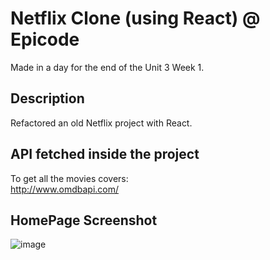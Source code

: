 # Netflix Clone (using React) @ Epicode
Made in a day for the end of the Unit 3 Week 1.

## Description
Refactored an old Netflix project with React.

## API fetched inside the project
To get all the movies covers:  
http://www.omdbapi.com/

## HomePage Screenshot
![image](https://github.com/GiaxUp/R1L5/assets/40038797/dada8a2f-0547-43fe-ad46-db8a1374e5c5)
